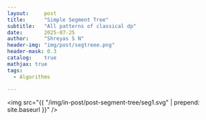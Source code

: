 ```yaml
---
layout:     post
title:      "Simple Segment Tree"
subtitle:   "All patterns of classical dp"
date:       2025-07-25
author:     "Shreyas S N"
header-img: "img/post/segtreee.png"
header-mask: 0.3
catalog:    true
mathjax: true
tags:
  - Algorithms
  
---
```



<img src="{{ "/img/in-post/post-segment-tree/seg1.svg" | prepend: site.baseurl }}" />
